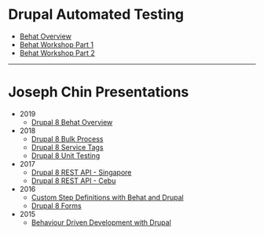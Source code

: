 # Drupal Automated Testing
 - [Behat Overview](decks/automated-testing/behat-overview/index.html)
 - [Behat Workshop Part 1](decks/automated-testing/behat-workshop-part-1/index.html)
 - [Behat Workshop Part 2](decks/automated-testing/behat-workshop-part-2/index.html)
 
---
# Joseph Chin Presentations
- 2019
  - [Drupal 8 Behat Overview](decks/2019-02-26_behat-overview/index.html)
- 2018  
  - [Drupal 8 Bulk Process](decks/2018-01-22_bulk-process/index.html)
  - [Drupal 8 Service Tags](decks/2018-04-17_service-tags/index.html)
  - [Drupal 8 Unit Testing](decks/2018-10-25_unit-testing/index.html)
- 2017  
  - [Drupal 8 REST API - Singapore](decks/2017-09-18_rest-api/index.html)
  - [Drupal 8 REST API - Cebu](decks/2017-11-25_rest-api/index.html)  
- 2016  
  - [Custom Step Definitions with Behat and Drupal](decks/2016-05-07_behat/index.html)
  - [Drupal 8 Forms](decks/2016-10-24_forms/index.html)
- 2015
  - [Behaviour Driven Development with Drupal](decks/2015-08-18_bdd/index.html)
